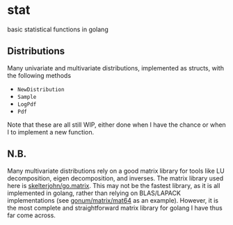 stat
====

basic statistical functions in golang


Distributions
-------------

Many univariate and multivariate distributions, implemented as structs, with the
following methods

* `NewDistribution`
* `Sample`
* `LogPdf`
* `Pdf`

Note that these are all still WIP, either done when I have the chance or when I
to implement a new function.


N.B.
----

Many multivariate distributions rely on a good matrix library for tools like
LU decomposition, eigen decomposition, and inverses. The matrix library used
here is [skelterjohn/go.matrix](https://github.com/skelterjohn/go.matrix).
This may not be the fastest library, as it is all implemented in golang, rather
than relying on BLAS/LAPACK implementations (see
[gonum/matrix/mat64](https://github.com/gonum/matrix) as an example). However,
it is the most complete and straightforward matrix library for golang I have
thus far come across.
